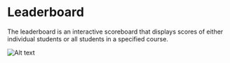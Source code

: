 # Leaderboard

The leaderboard is an interactive scoreboard that displays scores of either individual students or all students in a specified course.

![Alt text](/relative/Leaderboard_master/leaderboardSS.png?raw=true)
